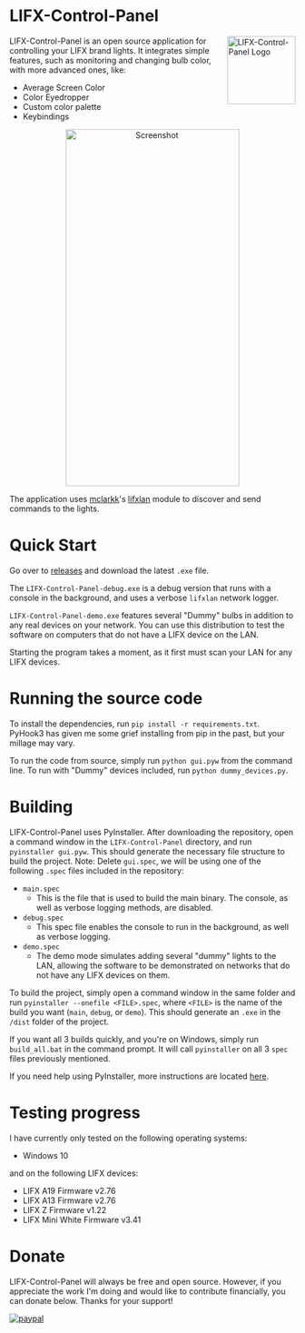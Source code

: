 # LIFX-Control-Panel 

<img align="right" width="120" height="120"
     title="LIFX-Control-Panel Logo" src="https://raw.githubusercontent.com/samclane/LIFX-Control-Panel/master/icon.png">
     
LIFX-Control-Panel is an open source application for controlling your LIFX brand lights. It integrates simple features, 
such as monitoring and changing bulb color, with more advanced ones, like:
 
 * Average Screen Color
 * Color Eyedropper
 * Custom color palette
 * Keybindings

<p align="center">
  <img src="https://raw.githubusercontent.com/samclane/LIFX-Control-Panel/master/screenshot.png" alt="Screenshot" width="306" height=629>
</p>

The application uses [mclarkk](https://github.com/mclarkk)'s [lifxlan](https://github.com/mclarkk/lifxlan) module to 
discover and send commands to the lights.

# Quick Start
Go over to [releases](https://github.com/samclane/LIFX-Control-Panel/releases) and download the latest `.exe` file.

The `LIFX-Control-Panel-debug.exe` is a debug version that runs with a console in the background, and uses a verbose
`lifxlan` network logger.

`LIFX-Control-Panel-demo.exe` features several "Dummy" bulbs in addition to any real devices on your network. You can use
this distribution to test the software on computers that do not have a LIFX device on the LAN. 

Starting the program takes a moment, as it first must scan your LAN for any LIFX devices. 

# Running the source code
To install the dependencies, run `pip install -r requirements.txt`. PyHook3 has given me some grief installing from pip
in the past, but your millage may vary. 

To run the code from source, simply run `python gui.pyw` from the command line. To run with "Dummy" devices included, 
run `python dummy_devices.py`.

# Building
LIFX-Control-Panel uses PyInstaller. After downloading the repository, open a command window in the `LIFX-Control-Panel`
directory, and run `pyinstaller gui.pyw`. This should generate the necessary file structure to build the project.
Note: Delete `gui.spec`, we will be using one of the following `.spec` files included in the repository:

* `main.spec`
  * This is the file that is used to build the main binary. The console, as well as verbose logging methods, are disabled.
* `debug.spec`
  * This spec file enables the console to run in the background, as well as verbose logging.
* `demo.spec`
  * The demo mode simulates adding several "dummy" lights to the LAN, allowing the software to be demonstrated on networks
  that do not have any LIFX devices on them.

To build the project, simply open a command window in the same folder and run `pyinstaller --onefile <FILE>.spec`, where
`<FILE>` is the name of the build you want (`main`, `debug`, or `demo`). This should generate an `.exe` in the `/dist` 
folder of the project. 

If you want all 3 builds quickly, and you're on Windows, simply run `build_all.bat` in the command prompt. It will 
call `pyinstaller` on all 3 `spec` files previously mentioned. 

If you need help using PyInstaller, more instructions are located [here](https://pythonhosted.org/PyInstaller/usage.html).

# Testing progress
I have currently only tested on the following operating systems:
* Windows 10

and on the following LIFX devices:
* LIFX A19 Firmware v2.76
* LIFX A13 Firmware v2.76 
* LIFX Z   Firmware v1.22
* LIFX Mini White Firmware v3.41

# Donate
LIFX-Control-Panel will always be free and open source. However, if you appreciate the work I'm doing and would like to 
contribute financially, you can donate below. Thanks for your support!

[![paypal](https://www.paypalobjects.com/en_US/i/btn/btn_donateCC_LG.gif)](https://www.paypal.me/sawyermclane)
